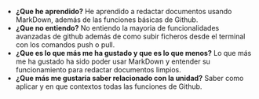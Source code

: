 * **¿Que he aprendido?** He aprendido a redactar documentos usando MarkDown, además de las funciones básicas de Github.
* **¿Que no entiendo?** No entiendo la mayoria de funcionalidades avanzadas de github además de como subir ficheros desde el terminal con los comandos push o pull.
* **¿Que es lo que más me ha gustado y que es lo que menos?** Lo que más me ha gustado ha sido poder usar MarkDown y entender su funcionamiento para redactar documentos limpios.
* **¿Que más me gustaria saber relacionado con la unidad?** Saber como aplicar y en que contextos todas las funciones de Github.
